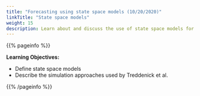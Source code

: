 ```yaml
---
title: "Forecasting using state space models (10/20/2020)"
linkTitle: "State space models"
weight: 15
description: Learn about and discuss the use of state space models for ecological forecasting
---
```


{{% pageinfo %}}

**Learning Objectives:**
* Define state space models
* Describe the simulation approaches used by Treddenick et al.

{{% /pageinfo %}}
